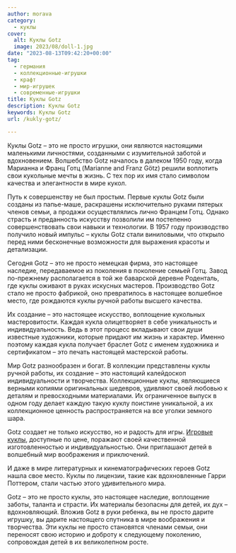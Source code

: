 ```yaml
---
author: morava
category:
  - куклы
cover:
  alt: Куклы Gotz
  image: 2023/08/doll-1.jpg
date: "2023-08-13T09:42:20+00:00"
tag:
  - германия
  - коллекционные-игрушки
  - крафт
  - мир-игрушек
  - современные-игрушки
title: Куклы Gotz
description: Куклы Gotz
keywords: Куклы Gotz
url: /kukly-gotz/

---
```

Куклы Gotz – это не просто игрушки, они являются настоящими маленькими личностями, созданными с изумительной заботой и вдохновением. Волшебство Gotz началось в далеком 1950 году, когда Марианна и Франц Готц (Marianne and Franz Götz) решили воплотить свои кукольные мечты в жизнь. С тех пор их имя стало символом качества и элегантности в мире кукол.

Путь к совершенству не был простым. Первые куклы Gotz были созданы из папье-маше, раскрашены исключительно руками пятерых членов семьи, а продажи осуществлялись лично Францем Готц. Однако страсть и преданность искусству позволили им постепенно совершенствовать свои навыки и технологии. В 1957 году производство получило новый импульс – куклы Gotz стали виниловыми, что открыло перед ними бесконечные возможности для выражения красоты и детализации.

Сегодня Gotz – это не просто немецкая фирма, это настоящее наследие, передаваемое из поколения в поколение семьей Готц. Завод по-прежнему располагается в той же баварской деревне Роденталь, где куклы оживают в руках искусных мастеров. Производство Gotz стало не просто фабрикой, оно превратилось в настоящее волшебное место, где рождаются куклы ручной работы высшего качества.

Их создание – это настоящее искусство, воплощение кукольных мастеровитости. Каждая кукла олицетворяет в себе уникальность и индивидуальность. Ведь в этот процесс вкладывают свои души известные художники, которые придают им жизнь и характер. Именно поэтому каждая кукла получает браслет Gotz с именем художника и сертификатом – это печать настоящей мастерской работы.

Мир Gotz разнообразен и богат. В коллекции представлены куклы ручной работы, их создание – это настоящий калейдоскоп индивидуальности и творчества. Коллекционные куклы, являющиеся верными копиями оригинальных шедевров, удивляют своей любовью к деталям и превосходными материалами. Их ограниченное выпуск в одном году делает каждую такую куклу поистине уникальной, а их коллекционное ценность распространяется на все уголки земного шара.

Gotz создает не только искусство, но и радость для игры. [Игровые куклы](https://www.adora.ru/kukla-adora/573/), доступные по цене, поражают своей качественной изготовленностью и индивидуальностью. Они приглашают детей в волшебный мир воображения и приключений.

И даже в мире литературных и кинематографических героев Gotz нашла свое место. Куклы по лицензии, такие как вдохновленные Гарри Поттером, стали частью этого удивительного мира.

Gotz – это не просто куклы, это настоящее наследие, воплощение заботы, таланта и страсти. Их материалы безопасны для детей, их дух – вдохновляющий. Вложив Gotz в руки ребенка, вы не просто дарите игрушку, вы дарите настоящего спутника в мире воображения и творчества. Эти куклы не просто становятся членами семьи, они переносят свою историю и доброту к следующему поколению, сопровождая детей в их великолепном росте.

